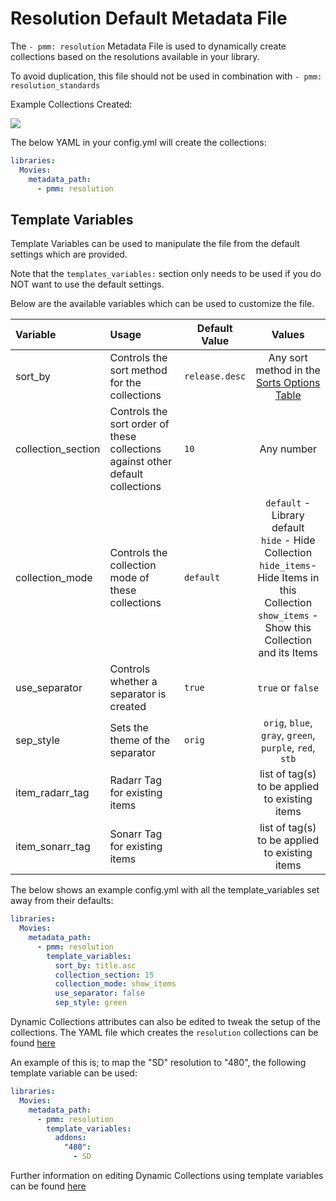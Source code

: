 # Resolution Default Metadata File

The `- pmm: resolution` Metadata File is used to dynamically create collections based on the resolutions available in your library.

To avoid duplication, this file should not be used in combination with `- pmm: resolution_standards`

Example Collections Created:

![](images/resolution.png)

The below YAML in your config.yml will create the collections:
```yaml
libraries:
  Movies:
    metadata_path:
      - pmm: resolution
```


## Template Variables
Template Variables can be used to manipulate the file from the default settings which are provided. 

Note that the `templates_variables:` section only needs to be used if you do NOT want to use the default settings.

Below are the available variables which can be used to customize the file.


| Variable           | Usage                                                                          | Default Value  |                                                                             Values                                                                             |
|:-------------------|:-------------------------------------------------------------------------------|----------------|:--------------------------------------------------------------------------------------------------------------------------------------------------------------:|
| sort_by            | Controls the sort method for the collections                                   | `release.desc` |                                                  Any sort method in the [Sorts Options Table](#sort-options)                                                   |
| collection_section | Controls the sort order of these collections against other default collections | `10`           |                                                                           Any number                                                                           |
| collection_mode    | Controls the collection mode of these collections                              | `default`      | `default` - Library default<br/>`hide` - Hide Collection<br/>`hide_items`- Hide Items in this Collection<br/>`show_items` - Show this Collection and its Items |
| use_separator      | Controls whether a separator is created                                        | `true`         |                                                                       `true` or `false`                                                                        |
| sep_style          | Sets the theme of the separator                                                | `orig`         |                                                    `orig`, `blue`, `gray`, `green`, `purple`, `red`, `stb`                                                     |
| item_radarr_tag    | Radarr Tag for existing items                                                  |                |                                                         list of tag(s) to be applied to existing items                                                         |
| item_sonarr_tag    | Sonarr Tag for existing items                                                  |                |                                                         list of tag(s) to be applied to existing items                                                         |

The below shows an example config.yml with all the template_variables set away from their defaults:

```yaml
libraries:
  Movies:
    metadata_path:
      - pmm: resolution
        template_variables:
          sort_by: title.asc
          collection_section: 15
          collection_mode: show_items
          use_separator: false
          sep_style: green
```
Dynamic Collections attributes can also be edited to tweak the setup of the collections. The YAML file which creates the `resolution` collections can be found [here](https://github.com/meisnate12/Plex-Meta-Manager/blob/defaults/defaults/both/resolution.yml)

An example of this is; to map the "SD" resolution to "480", the following template variable can be used:

```yaml
libraries:
  Movies:
    metadata_path:
      - pmm: resolution
        template_variables:
          addons:
            "480":
              - SD
```

Further information on editing Dynamic Collections using template variables can be found [here](https://metamanager.wiki/en/latest/home/guides/defaults.html#customizing-configs)
